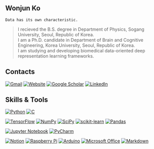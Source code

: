 ## Wonjun Ko
```
Data has its own characteristic.
```
> I recieved the B.S. degree in Department of Physics, Sogang University, Seoul, Republic of Korea.</br>
> I am a Ph.D. candidate in Department of Brain and Cognitive Engineering, Korea University, Seoul, Republic of Korea.</br>
> I am studying and developing biomedical data-oriented deep representation learning frameworks.

## Contacts
[![Gmail](https://img.shields.io/badge/Gmail-D14836?style=for-the-badge&logo=gmail&logoColor=white)](mailto:wjko@korea.ac.kr)
[![Website](https://img.shields.io/badge/Website-FEAA2D?style=for-the-badge&logo=google&logoColor=white)](https://sites.google.com/korea.ac.kr/wonjun-ko/home?authuser=1)
[![Google Scholar](https://img.shields.io/badge/google_scholar-4285F4?style=for-the-badge&logo=google-scholar&logoColor=white)](https://scholar.google.com/citations?user=Fvzg1_sAAAAJ&hl=ko&authuser=1)
[![LinkedIn](https://img.shields.io/badge/linkedin-%230077B5.svg?style=for-the-badge&logo=linkedin&logoColor=white)](https://www.linkedin.com/in/wonjun-ko-30475a19a/)

## Skills & Tools
[![Python](https://img.shields.io/badge/python-3670A0?style=for-the-badge&logo=python&logoColor=ffdd54)](https://www.python.org)
[![C](https://img.shields.io/badge/c-%2300599C.svg?style=for-the-badge&logo=c&logoColor=white)](https://devdocs.io/c/)

[![TensorFlow](https://img.shields.io/badge/TensorFlow-%23FF6F00.svg?style=for-the-badge&logo=TensorFlow&logoColor=white)](https://www.tensorflow.org)
[![NumPy](https://img.shields.io/badge/numpy-%23013243.svg?style=for-the-badge&logo=numpy&logoColor=white)](https://numpy.org)
[![SciPy](https://img.shields.io/badge/SciPy-%230C55A5.svg?style=for-the-badge&logo=scipy&logoColor=%white)](https://scipy.org)
[![scikit-learn](https://img.shields.io/badge/scikit--learn-%23F7931E.svg?style=for-the-badge&logo=scikit-learn&logoColor=white)](https://scikit-learn.org/stable/)
[![Pandas](https://img.shields.io/badge/pandas-%23150458.svg?style=for-the-badge&logo=pandas&logoColor=white)](https://pandas.pydata.org)

[![Jupyter Notebook](https://img.shields.io/badge/jupyter-%23FA0F00.svg?style=for-the-badge&logo=jupyter&logoColor=white)](https://jupyter.org)
[![PyCharm](https://img.shields.io/badge/pycharm-143?style=for-the-badge&logo=pycharm&logoColor=black&color=black&labelColor=green)](https://www.jetbrains.com/pycharm/)

[![Notion](https://img.shields.io/badge/Notion-%23000000.svg?style=for-the-badge&logo=notion&logoColor=white)](https://notion.so)
[![Raspberry Pi](https://img.shields.io/badge/-RaspberryPi-C51A4A?style=for-the-badge&logo=Raspberry-Pi)](https://www.raspberrypi.org/)
[![Arduino](https://img.shields.io/badge/-Arduino-00979D?style=for-the-badge&logo=Arduino&logoColor=white)](https://www.arduino.cc/)
[![Microsoft Office](https://img.shields.io/badge/Microsoft_Office-D83B01?style=for-the-badge&logo=microsoft-office&logoColor=white)](https://www.microsoft.com/en-us/microsoft-365/microsoft-office)
[![Markdown](https://img.shields.io/badge/markdown-%23000000.svg?style=for-the-badge&logo=markdown&logoColor=white)](https://daringfireball.net/projects/markdown/)
